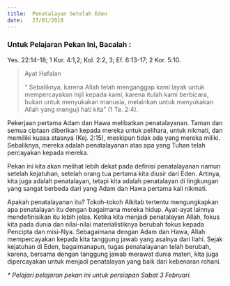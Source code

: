```yaml
---
title:  Penatalayan Setelah Eden
date:   27/01/2018
---
```


### Untuk Pelajaran Pekan Ini, Bacalah :
Yes. 22:14-18; 1 Kor. 4:1,2; Kol. 2:2, 3; Ef. 6:13-17; 2 Kor. 5:10.

> <p>Ayat Hafalan</p>
> “ Sebaliknya, karena Allah telah menganggap kami layak untuk mempercayakan Injil kepada kami, karena itulah kami berbicara, bukan untuk menyukakan manusia, melainkan untuk menyukakan Allah yang menguji hati kita” (1 Te. 2:4). 

Pekerjaan pertama Adam dan Hawa melibatkan penatalayanan. Taman dan semua ciptaan diberikan kepada mereka untuk pelihara, untuk nikmati, dan memiliki kuasa atasnya (Kej. 2:15), meskipun tidak ada yang mereka miliki. Sebaliknya, mereka adalah penatalayanan atas apa yang Tuhan telah percayakan kepada mereka.

Pekan ini kita akan melihat lebih dekat pada definisi penatalayanan namun setelah kejatuhan, setelah orang tua pertama kita diusir dari Eden. Artinya, kita juga adalah penatalayan, tetapi kita adalah penatalayan di lingkungan yang sangat berbeda dari yang Adam dan Hawa pertama kali nikmati.

Apakah penatalayanan itu? Tokoh-tokoh Alkitab tertentu mengungkapkan apa penatalayan itu dengan bagaimana mereka hidup. Ayat-ayat lainnya mendefinisikan itu lebih jelas. Ketika kita menjadi penatalayan Allah, fokus kita pada dunia dan nilai-nilai materialistiknya berubah fokus kepada Pencipta dan misi-Nya. Sebagaimana dengan Adam dan Hawa, Allah mempercayakan kepada kita tanggung jawab yang asalnya dari Ilahi. Sejak kejatuhan di Eden, bagaimanapun, tugas penatalayanan telah berubah, karena, bersama dengan tanggung jawab merawat dunia materi, kita juga dipercayakan untuk menjadi penatalayan yang baik dari kebenaran rohani.

_* Pelajari pelajaran pekan ini untuk persiapan Sabat 3 Februari._
